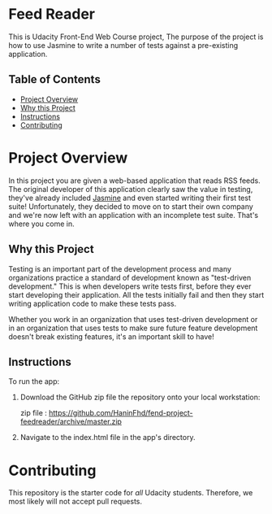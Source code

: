 # Feed Reader

This is Udacity Front-End Web Course project, The purpose of the project is how to use Jasmine to write a number of tests against a pre-existing application.


## Table of Contents

* [Project Overview](#project-overview)
* [ Why this Project](#why-this-project)
* [Instructions](#instructions)
* [Contributing](#contributing)


# Project Overview

In this project you are given a web-based application that reads RSS feeds. The original developer of this application clearly saw the value in testing, they've already included [Jasmine](http://jasmine.github.io/) and even started writing their first test suite! Unfortunately, they decided to move on to start their own company and we're now left with an application with an incomplete test suite. That's where you come in.


## Why this Project

Testing is an important part of the development process and many organizations practice a standard of development known as "test-driven development." This is when developers write tests first, before they ever start developing their application. All the tests initially fail and then they start writing application code to make these tests pass.

Whether you work in an organization that uses test-driven development or in an organization that uses tests to make sure future feature development doesn't break existing features, it's an important skill to have!


## Instructions

To run the app:

1. Download the GitHub zip file the repository onto your local workstation:

   zip file : https://github.com/HaninFhd/fend-project-feedreader/archive/master.zip

2. Navigate to the index.html file in the app's directory.


# Contributing

This repository is the starter code for _all_ Udacity students. Therefore, we most likely will not accept pull requests.
